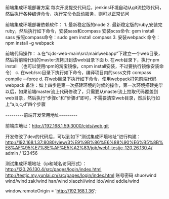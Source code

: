 前端集成环境部署方案
	每次开发提交代码后，jenkins环境自动从git流拉取代码，然后执行各种编译命令，执行完命令启动服务，则可以正常访问

前端集成环境部署依赖软件：
	1. 最新稳定版的node
	2. 最新稳定版的ruby,安装完ruby，然后执行如下命令，安装sass和compass
		安装scss命令: gem install sass
		按照compass命令：sudo gem install compass
	3. 安装webpack
		命令： npm install -g webpack

前端代码操作：
	a.在“cjds-web-main\src\main\webapp”下建立一个web目录，然后将前端代码的master流拷贝到该web目录下面
	b. 在web目录下，执行npm install  （也可以使用npm的淘宝镜像，cnpm install安装，不过要执行镜像安装命令）
	c. 在web/src目录下执行如下命令，编译项目内的scss文件
		compass compile --force
	d. 在web目录下执行如下命令，使用webpack打包前端代码
		webpack
	备注：如上四步是第一次搭建环境的时候的操作，第一次环境搭建完毕以后，如果前端master流上代码修改了，只需要从master流上拉取代码覆盖到web目录，然后执行“步骤c”和“步骤d”即可，不需要清空web目录，然后执行如上“a,b,c,d”四个步骤


---------前端开发常用地址---------

前端库地址：http://192.168.1.59:3000/cjds/web.git

开发修改了dev的代码后，可以到如下“测试集成环境地址”进行构建：
http://192.168.1.37:8080/view/3%E9%9B%86%E6%88%90%E6%B5%8B%E8%AF%95%E7%8E%AF%E5%A2%83/job/web1-testjc-120.26.130.4/
admin / 123456

测试集成环境地址（ip和域名访问形式）：
http://120.26.130.4/src/pages/login/index.html
http://testjc.my.yunlai.cn/src/pages/login/index.html
账号密码
shuo/wind
wind/wind
zak/wind
han/wind
xiaozhi/wind
ido/wind
eddie/wind


window.remoteOrigin = 'http://192.168.1.36';
